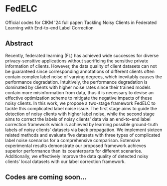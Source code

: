 # FedELC
Official codes for CIKM '24 full paper: Tackling Noisy Clients in Federated Learning with End-to-end Label Correction

## Abstract
Recently, federated learning (FL) has achieved wide successes for diverse privacy-sensitive applications without sacrificing the sensitive private information of clients. However, the data quality of client datasets can not be guaranteed since corresponding annotations of different clients often contain complex label noise of varying degrees, which inevitably causes the performance degradation. Intuitively, the performance degradation is dominated by clients with higher noise rates since their trained models contain more misinformation from data, thus it is necessary to devise an effective optimization scheme to mitigate the negative impacts of these noisy clients. In this work, we propose a two-stage framework FedELC to tackle this complicated label noise issue. The first stage aims to guide the detection of noisy clients with higher label noise, while the second stage aims to correct the labels of noisy clients' data via an end-to-end label correction framework which is achieved by learning possible ground-truth labels of noisy clients' datasets via back propagation. We implement sixteen related methods and evaluate five datasets with three types of complicated label noise scenarios for a comprehensive comparison. Extensive experimental results demonstrate our proposed framework achieves superior performance than its counterparts for different scenarios. Additionally, we effectively improve the data quality of detected noisy clients' local datasets with our label correction framework.

## Codes are coming soon...
